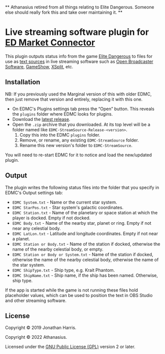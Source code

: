 ** Athanasius retired from all things relating to Elite Dangerous.  Someone else should really fork this and take over maintaining it. **

# Live streaming software plugin for [ED Market Connector](https://github.com/EDCD/EDMarketConnector/wiki)

This plugin outputs status info from the game
[Elite Dangerous](https://www.elitedangerous.com/) to files for use as
[text sources](https://obsproject.com/wiki/Sources-Guide#text-gdi) in live
streaming software such as
[Open Broadcaster Software](https://obsproject.com/),
[GameShow](http://gameshow.net/),
[XSplit](https://www.xsplit.com/), etc.

## Installation

NB: If you previously used the Marginal version of this with older EDMC, then
just remove that version and entirely, replacing it with this one.

* On EDMC's Plugins settings tab press the “Open” button. This reveals the
  `plugins` folder where EDMC looks for plugins.
* Download the
  [latest release](https://github.com/Athanasius/EDMC-StreamSource/releases/latest).
* Open the `.zip` archive that you downloaded.  At its top level will be a
  folder named like `EDMC-StreamSource-Release-<version>`.
  1. Copy this into the EDMC `plugins` folder.
  2. Remove, or rename, any existing `EDMC-StreamSource` folder.
  3. Rename this new version's folder to `EDMC-StreamSource`.

You will need to re-start EDMC for it to notice and load the new/updated 
plugin.

## Output

The plugin writes the following status files into the folder that you specify
in EDMC's Output settings tab:

* `EDMC System.txt` - Name or the current star system.
* `EDMC StarPos.txt` - Star system's galactic coordinates.
* `EDMC Station.txt` - Name of the planetary or space station at which the
  player is docked. Empty if not docked.
* `EDMC Body.txt` - Name of the nearby star, planet or ring. Empty if not near
  any celestial body.
* `EDMC LatLon.txt` - Latitude and longitude coordinates. Empty if not near a
  planet.
* `EDMC Station or Body.txt` - Name of the station if docked, otherwise the
  name of the nearby celestial body, or empty.
* `EDMC Station or Body or System.txt` - Name of the station if docked,
  otherwise the name of the nearby celestial body, otherwise the name of the 
  star system.
* `EDMC ShipType.txt` - Ship type, e.g. Krait Phantom.
* `EDMC ShipName.txt` - Ship name, if the ship has been named. Otherwise, ship
  type.

If the app is started while the game is not running these files hold
placeholder values, which can be used to position the text in OBS Studio and
other streaming software.

## License

Copyright © 2019 Jonathan Harris.

Copyright © 2022 Athanasius.

Licensed under the
[GNU Public License (GPL)](http://www.gnu.org/licenses/gpl-2.0.html) version 2
or later.
